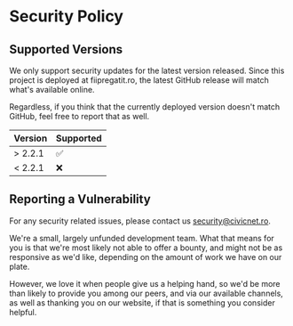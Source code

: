 # Security Policy

## Supported Versions

We only support security updates for the latest version released. Since this project is 
deployed at fiipregatit.ro, the latest GitHub release will match what's available online.

Regardless, if you think that the currently deployed version doesn't match GitHub, feel free 
to report that as well.

| Version | Supported          |
| ------- | ------------------ |
| > 2.2.1 | :white_check_mark: |
| < 2.2.1 | :x:                |

## Reporting a Vulnerability

For any security related issues, please contact us security@civicnet.ro. 

We're a small, largely unfunded development team. What that means for you 
is that we're most likely not able to offer a bounty, and might not be 
as responsive as we'd like, depending on the amount of work we have on 
our plate.

However, we love it when people give us a helping hand, so we'd be more 
than likely to provide you among our peers, and via our available channels,
as well as thanking you on our website, if that is something you consider
helpful. 

